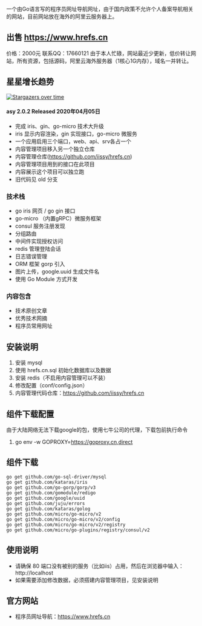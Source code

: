 一个由Go语言写的程序员网址导航网址，由于国内政策不允许个人备案导航相关的网站，目前网站放在海外的阿里云服务器上。

## 出售 https://www.hrefs.cn
价格：2000元
联系QQ：17660121
由于本人忙碌，网站最近少更新，低价转让网站，所有资源，包括源码，阿里云海外服务器（1核心1G内存），域名一并转让。


## 星星增长趋势
[![Stargazers over time](https://starchart.cc/iissy/goweb.svg)](https://starchart.cc/iissy/goweb)

#### asy 2.0.2 Released 2020年04月05日
+ 完成 iris、gin、go-micro 技术大升级
+ iris 显示内容渲染，gin 实现接口，go-micro 微服务
+ 一个应用启用三个端口，web、api、srv各占一个
+ 内容管理项目移入另一个独立仓库
+ 内容管理仓库(https://github.com/iissy/hrefs.cn)
+ 内容管理项目用到的接口在此项目
+ 内容展示这个项目可以独立跑
+ 旧代码见 old 分支

### 技术栈
+ go iris 网页 / go gin 接口
+ go-micro （内置gRPC）微服务框架
+ consul 服务注册发现
+ 分组路由
+ 中间件实现授权访问
+ redis 管理登陆会话
+ 日志错误管理
+ ORM 框架 gorp 引入
+ 图片上传，google.uuid 生成文件名
+ 使用 Go Module 方式开发

### 内容包含
+ 技术原创文章
+ 优秀技术网摘
+ 程序员常用网址

## 安装说明
1. 安装 mysql
2. 使用 hrefs.cn.sql 初始化数据库以及数据
3. 安装 redis（不启用内容管理可以不装）
4. 修改配置（conf/config.json）
5. 内容管理代码仓库：https://github.com/iissy/hrefs.cn

## 组件下载配置
由于大陆网络无法下载google的包，使用七牛公司的代理，下载包前执行命令
1. go env -w GOPROXY=https://goproxy.cn,direct

## 组件下载
```
go get github.com/go-sql-driver/mysql
go get github.com/kataras/iris
go get github.com/go-gorp/gorp/v3
go get github.com/gomodule/redigo
go get github.com/google/uuid
go get github.com/juju/errors
go get github.com/kataras/golog
go get github.com/micro/go-micro/v2
go get github.com/micro/go-micro/v2/config
go get github.com/micro/go-micro/v2/registry
go get github.com/micro/go-plugins/registry/consul/v2
```

## 使用说明
+ 请确保 80 端口没有被别的服务（比如iis）占用，然后在浏览器中输入：http://localhost
+ 如果需要添加修改数据，必须搭建内容管理项目，见安装说明

## 官方网站
+ 程序员网址导航：https://www.hrefs.cn